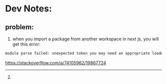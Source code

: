 # Dev Notes:

## problem:

1) when you import a package from another workspace in next js, you will get this error:

```bash
module parse failed: unexpected token you may need an appropriate loader to handle this file type.
```

https://stackoverflow.com/a/74105962/19867724

---

2) 